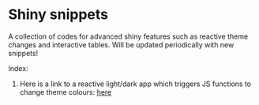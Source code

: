 # Shiny snippets

A collection of codes for advanced shiny features such as reactive theme changes and interactive tables. Will be updated periodically with new snippets!


Index:
1. Here is a link to a reactive light/dark app which triggers JS functions to change theme colours: [here](https://github.com/JamieSamson/shiny_snippets/blob/main/Theme%20toggle.R) 

